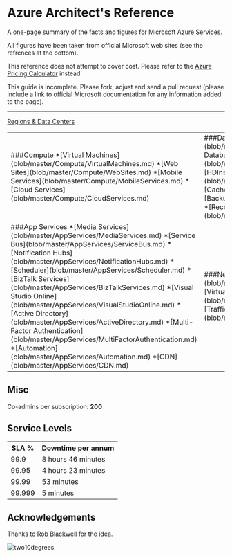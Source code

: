 ﻿# Azure Architect's Reference

A one-page summary of the facts and figures for Microsoft Azure Services.

All figures have been taken from official Microsoft web sites (see the refrences at the bottom).

This reference does not attempt to cover cost. Please refer to the [Azure Pricing Calculator](http://www.windowsazure.com/en-us/pricing/calculator/?scenario=full) instead.

This guide is incomplete. Please fork, adjust and send a pull request (please include a link to official Microsoft documentation for any information added to the page).

---

[Regions & Data Centers](RegionsDataCenters.md)

<table>
<tr>
<td>
###Compute
*[Virtual Machines](blob/master/Compute/VirtualMachines.md)
*[Web Sites](blob/master/Compute/WebSites.md)
*[Mobile Services](blob/master/Compute/MobileServices.md)
*[Cloud Services](blob/master/Compute/CloudServices.md)
</td><td>
###Data Services
*[Storage](blob/master/DataServices/Storage.md)
*[SQL Database](blob/master/DataServices/SQLDatabases.md)
*[HDInsight](blob/master/DataServices/HDInsight.md)
*[Cache](blob/master/DataServices/Cache.md)
*[Backup](blob/master/DataServices/Backup.md)
*[Recovery Manager](blob/master/DataServices/RecoveryManager.md)
</td>
</tr><tr>
<td>
###App Services
*[Media Services](blob/master/AppServices/MediaServices.md)
*[Service Bus](blob/master/AppServices/ServiceBus.md)
*[Notification Hubs](blob/master/AppServices/NotificationHubs.md)
*[Scheduler](blob/master/AppServices/Scheduler.md)
*[BizTalk Services](blob/master/AppServices/BizTalkServices.md)
*[Visual Studio Online](blob/master/AppServices/VisualStudioOnline.md)
*[Active Directory](blob/master/AppServices/ActiveDirectory.md)
*[Multi-Factor Authentication](blob/master/AppServices/MultiFactorAuthentication.md)
*[Automation](blob/master/AppServices/Automation.md)
*[CDN](blob/master/AppServices/CDN.md)
</td><td>
###Network Services
*[ExpressRoute](blob/master/AppServices/ExpressRoute.md)
*[Virtual Network](blob/master/AppServices/VirtualNetwork.md)
*[Traffic Manager](blob/master/AppServices/TrafficManager.md)
</td>
</tr>
</table>


## Misc

Co-admins per subscription: __200__

## Service Levels

<table>
<tr><th>SLA %</th><th>Downtime per annum</th></tr>
<tr><td>99.9</td><td>8 hours 46 minutes</td></tr>
<tr><td>99.95</td><td>4 hours 23 minutes</td></tr>
<tr><td>99.99 </td><td>53 minutes</td></tr>
<tr><td>99.999</td><td>5 minutes</td></tr>
</table>


## Acknowledgements

Thanks to [Rob Blackwell](http://robblackwell.org.uk/) for the idea.

![two10degrees](http://two10degrees.blob.core.windows.net/two10degrees.png)
